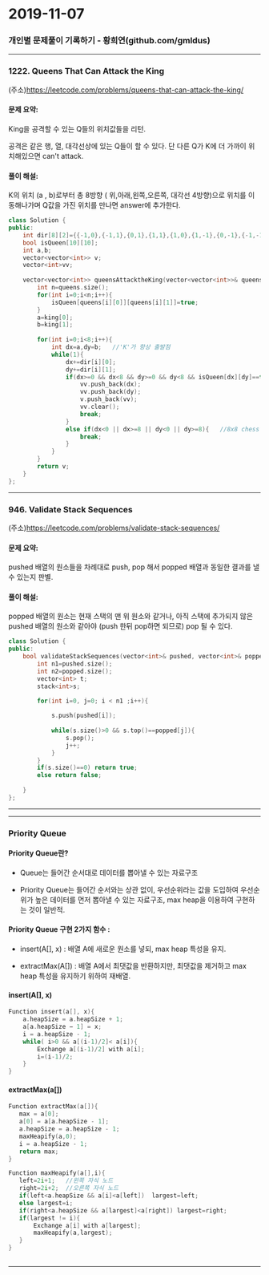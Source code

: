 # 2019-11-07

### 개인별 문제풀이 기록하기 - 황희연(github.com/gmldus) 

---



### 1222. Queens That Can Attack the King

(주소)https://leetcode.com/problems/queens-that-can-attack-the-king/



#### 문제 요약:
King을 공격할 수 있는 Q들의 위치값들을 리턴.

공격은 같은 행, 열, 대각선상에 있는 Q들이 할 수 있다. 단 다른 Q가 K에 더 가까이 위치해있으면 can't attack.


#### 풀이 해설:

K의 위치 (a , b)로부터 총 8방향 ( 위,아래,왼쪽,오른쪽, 대각선 4방향)으로 위치를 이동해나가며 Q값을 가진 위치를 만나면 answer에 추가한다.

```c++
class Solution {
public:
    int dir[8][2]={{-1,0},{-1,1},{0,1},{1,1},{1,0},{1,-1},{0,-1},{-1,-1}};
    bool isQueen[10][10];
    int a,b;
    vector<vector<int>> v;
    vector<int>vv;
    
    vector<vector<int>> queensAttacktheKing(vector<vector<int>>& queens, vector<int>& king) {
        int n=queens.size();
        for(int i=0;i<n;i++){
            isQueen[queens[i][0]][queens[i][1]]=true;
        }
        a=king[0];
        b=king[1];
        
        for(int i=0;i<8;i++){
            int dx=a,dy=b;   //'K'가 항상 출발점
            while(1){
                dx+=dir[i][0];
                dy+=dir[i][1];
                if(dx>=0 && dx<8 && dy>=0 && dy<8 && isQueen[dx][dy]==true){ //'Q'가 있는 자리 발견 즉시 push,break
                    vv.push_back(dx);
                    vv.push_back(dy);
                    v.push_back(vv);
                    vv.clear();
                    break;
                }
                else if(dx<0 || dx>=8 || dy<0 || dy>=8){   //8x8 chess board의 범위를 벗어나면 탐색진행 중단
                    break;
                }
            }
        }
        return v;
    }
};
```
---


### 946. Validate Stack Sequences

(주소)https://leetcode.com/problems/validate-stack-sequences/



#### 문제 요약:
pushed 배열의 원소들을 차례대로 push, pop 해서 popped 배열과 동일한 결과를 낼 수 있는지 판별.


#### 풀이 해설:

popped 배열의 원소는 현재 스택의 맨 위 원소와 같거나, 아직 스택에 추가되지 않은 pushed 배열의 원소와 같아야 (push 한뒤 pop하면 되므로) pop 될 수 있다.

```c++
class Solution {
public:
    bool validateStackSequences(vector<int>& pushed, vector<int>& popped) {
        int n1=pushed.size();
        int n2=popped.size();
        vector<int> t;
        stack<int>s;

        for(int i=0, j=0; i < n1 ;i++){
            
            s.push(pushed[i]);
        
            while(s.size()>0 && s.top()==popped[j]){
                s.pop();
                j++;
            }
        }
        if(s.size()==0) return true;
        else return false;
        
    }
};
```
---

---

### Priority Queue 



#### Priority Queue란?

- Queue는 들어간 순서대로 데이터를 뽑아낼 수 있는 자료구조

- Priority Queue는 들어간 순서와는 상관 없이, 우선순위라는 값을 도입하여 우선순위가 높은 데이터를 먼저 뽑아낼 수 있는 자료구조, max heap을 이용하여 구현하는 것이 일반적.




#### Priority Queue 구현 2가지 함수 : 

- insert(A[], x) :  배열 A에 새로운 원소를 넣되, max heap 특성을 유지. 

- extractMax(A[]) : 배열 A에서 최댓값을 반환하지만, 최댓값을 제거하고 max heap 특성을 유지하기 위하여 재배열. 




#### insert(A[], x) 



```c++
Function insert(a[], x){
	a.heapSize = a.heapSize + 1;
	a[a.heapSize − 1] = x;
	i = a.heapSize - 1;
	while( i>0 && a[(i-1)/2]< a[i]){
		Exchange a[(i-1)/2] with a[i];
		i=(i-1)/2;
	}
}
```

 #### extractMax(a[])


 ```c++
Function extractMax(a[]){
	max = a[0];
	a[0] = a[a.heapSize - 1];
	a.heapSize = a.heapSize - 1;
	maxHeapify(a,0);
	i = a.heapSize - 1;
	return max;
}

Function maxHeapify(a[],i){
	left=2i+1;   //왼쪽 자식 노드
	right=2i+2;  //오른쪽 자식 노드
	if(left<a.heapSize && a[i]<a[left])  largest=left;
	else largest=i;
	if(right<a.heapSize && a[largest]<a[right]) largest=right;
	if(largest != i){
		Exchange a[i] with a[largest];
		maxHeapify(a,largest);
	}
}
		

 ```
---
